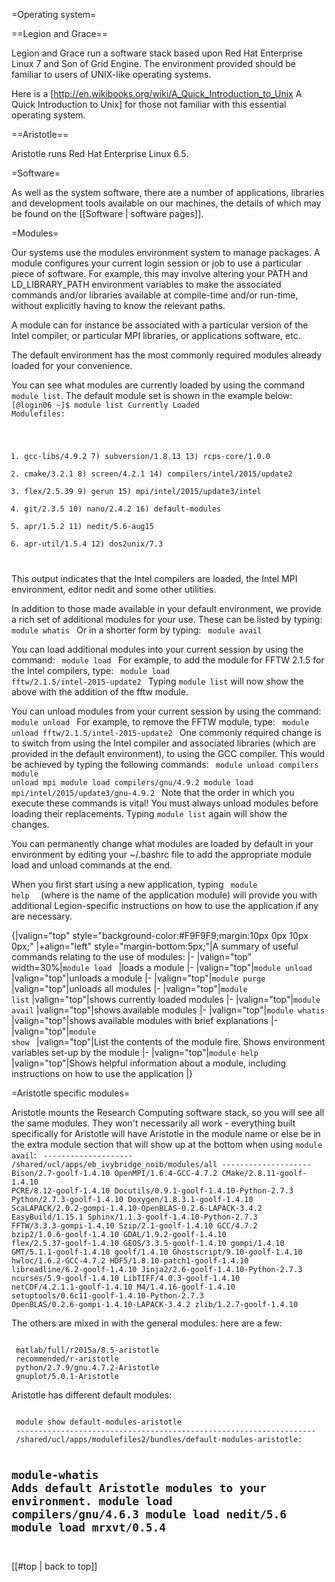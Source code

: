 
=Operating system=

==Legion and Grace==

Legion and Grace run a software stack based upon Red Hat Enterprise Linux 7 and Son of Grid Engine. The environment provided should be familiar to users of UNIX-like operating systems. 

Here is a [http://en.wikibooks.org/wiki/A_Quick_Introduction_to_Unix A Quick Introduction to Unix] for those not familiar with this essential operating system.

==Aristotle==

Aristotle runs Red Hat Enterprise Linux 6.5.

=Software=

As well as the system software, there are a number of applications, libraries and development tools available on our machines, the details of which may be found on the [[Software | software pages]].

=Modules=

Our systems use the modules environment system to manage packages. A module configures your current login session or job to use a particular piece of software. For example, this may involve altering your PATH and LD_LIBRARY_PATH environment variables to make the associated commands and/or libraries available at compile-time and/or run-time, without explicitly having to know the relevant paths.

A module can for instance be associated with a particular version of the Intel compiler, or particular MPI libraries, or applications software, etc.

The default environment has the most commonly required modules already loaded for your convenience.

You can see what modules are currently loaded by using the command <code>module list</code>. The default module set is shown in the example below:
<code>
 [<userid>@login06 ~]$ module list
 Currently Loaded Modulefiles:
  1) gcc-libs/4.9.2                 7) subversion/1.8.13             13) rcps-core/1.0.0
  2) cmake/3.2.1                    8) screen/4.2.1                  14) compilers/intel/2015/update2
  3) flex/2.5.39                    9) gerun                         15) mpi/intel/2015/update3/intel
  4) git/2.3.5                     10) nano/2.4.2                    16) default-modules
  5) apr/1.5.2                     11) nedit/5.6-aug15               
  6) apr-util/1.5.4                12) dos2unix/7.3                 

</code>
This output indicates that the Intel compilers are loaded, the Intel MPI environment, editor nedit and some other utilities.

In addition to those made available in your default environment, we provide a rich set of additional modules for your use. These can be listed by typing:
<code>
 module whatis
</code>
Or in a shorter form by typing:
<code>
 module avail
</code>

You can load additional modules into your current session by using the command:
<code>
 module load
</code>
For example, to add the module for FFTW 2.1.5 for the Intel compilers, type:
<code>
 module load fftw/2.1.5/intel-2015-update2
</code>
Typing <code>module list</code> will now show the above with the addition of the fftw module.

You can unload modules from your current session by using the command:
<code>
 module unload
</code>
For example, to remove the FFTW module, type:
<code>
 module unload fftw/2.1.5/intel-2015-update2
</code>
One commonly required change is to switch from using the Intel compiler and associated libraries (which are provided in the default environment), to using the GCC compiler. This would be achieved by typing the following commands:
<code>
 module unload compilers 
 module unload mpi
 module load compilers/gnu/4.9.2
 module load mpi/intel/2015/update3/gnu-4.9.2
</code>
Note that the order in which you execute these commands is vital! You must always unload modules before loading their replacements. Typing <code>module list</code> again will show the changes.

You can permanently change what modules are loaded by default in your environment by editing your ~/.bashrc file to add the appropriate module load and unload commands at the end. 

When you first start using a new application, typing
<code>
 module help <module>
</code>
(where <module> is the name of the application module) will provide you with additional Legion-specific instructions on how to use the application if any are necessary.

{|valign="top" style="background-color:#F9F9F9;margin:10px 0px 10px 0px;"
|+align="left" style="margin-bottom:5px;"|A summary of useful commands relating to the use of modules:
|-
|valign="top" width=30%|<code>module load <module></code>
|loads a module
|-
|valign="top"|<code>module unload <module></code>
|valign="top"|unloads a module
|-
|valign="top"|<code>module purge</code>
|valign="top"|unloads all modules
|-
|valign="top"|<code>module list</code>
|valign="top"|shows currently loaded modules
|-
|valign="top"|<code>module avail</code>
|valign="top"|shows available modules
|-
|valign="top"|<code>module whatis</code>
|valign="top"|shows available modules with brief explanations
|-
|valign="top"|<code>module show <module></code>
|valign="top"|List the contents of the module fire. Shows environment variables set-up by the module
|-
|valign="top"|<code>module help <module></code>
|valign="top"|Shows helpful information about a module, including instructions on how to use the application
|}

=Aristotle specific modules=

Aristotle mounts the Research Computing software stack, so you will see all the same modules. They won't necessarily all work - everything built specifically for Aristotle will have Aristotle in the module name or else be in the extra module section that will show up at the bottom when using <code>module avail</code>:
<code>
 -------------------- /shared/ucl/apps/eb_ivybridge_noib/modules/all --------------------
 Bison/2.7-goolf-1.4.10                              OpenMPI/1.6.4-GCC-4.7.2
 CMake/2.8.11-goolf-1.4.10                           PCRE/8.12-goolf-1.4.10
 Docutils/0.9.1-goolf-1.4.10-Python-2.7.3            Python/2.7.3-goolf-1.4.10
 Doxygen/1.8.3.1-goolf-1.4.10                        ScaLAPACK/2.0.2-gompi-1.4.10-OpenBLAS-0.2.6-LAPACK-3.4.2
 EasyBuild/1.15.1                                    Sphinx/1.1.3-goolf-1.4.10-Python-2.7.3
 FFTW/3.3.3-gompi-1.4.10                             Szip/2.1-goolf-1.4.10
 GCC/4.7.2                                           bzip2/1.0.6-goolf-1.4.10
 GDAL/1.9.2-goolf-1.4.10                             flex/2.5.37-goolf-1.4.10
 GEOS/3.3.5-goolf-1.4.10                             gompi/1.4.10
 GMT/5.1.1-goolf-1.4.10                              goolf/1.4.10
 Ghostscript/9.10-goolf-1.4.10                       hwloc/1.6.2-GCC-4.7.2
 HDF5/1.8.10-patch1-goolf-1.4.10                     libreadline/6.2-goolf-1.4.10
 Jinja2/2.6-goolf-1.4.10-Python-2.7.3                ncurses/5.9-goolf-1.4.10
 LibTIFF/4.0.3-goolf-1.4.10                          netCDF/4.2.1.1-goolf-1.4.10
 M4/1.4.16-goolf-1.4.10                              setuptools/0.6c11-goolf-1.4.10-Python-2.7.3
 OpenBLAS/0.2.6-gompi-1.4.10-LAPACK-3.4.2            zlib/1.2.7-goolf-1.4.10
</code>

The others are mixed in with the general modules: here are a few:

<code>
 matlab/full/r2015a/8.5-aristotle
 recommended/r-aristotle
 python/2.7.9/gnu.4.7.2-Aristotle
 gnuplot/5.0.1-Aristotle
</code>

Aristotle has different default modules:

<code>
 module show default-modules-aristotle
 -------------------------------------------------------------------
 /shared/ucl/apps/modulefiles2/bundles/default-modules-aristotle:
 
 module-whatis	 Adds default Aristotle modules to your environment. 
 module		 load compilers/gnu/4.6.3 
 module		 load nedit/5.6 
 module		 load mrxvt/0.5.4 
 -------------------------------------------------------------------
</code>

[[#top | back to top]]
